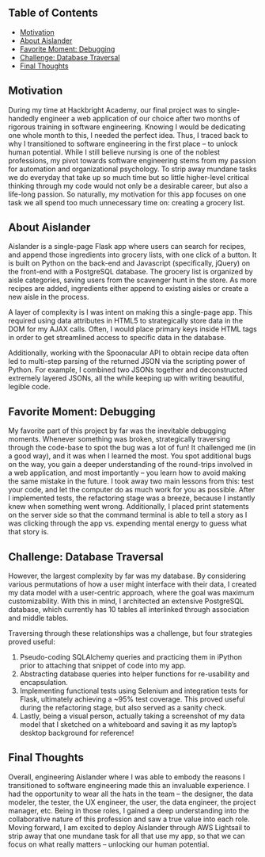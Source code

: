 ## Table of Contents
* [Motivation](#motivation)
* [About Aislander](#about-aislander)
* [Favorite Moment: Debugging](#debug)
* [Challenge: Database Traversal](#database)
* [Final Thoughts](#conclusion)

## Motivation
During my time at Hackbright Academy, our final project was to single-handedly engineer a web application of our choice after two months of rigorous training in software engineering. Knowing I would be dedicating one whole month to this, I needed the perfect idea. Thus, I traced back to why I transitioned to software engineering in the first place – to unlock human potential. While I still believe nursing is one of the noblest professions, my pivot towards software engineering stems from my passion for automation and organizational psychology. To strip away mundane tasks we do everyday that take up so much time but so little higher-level critical thinking through my code would not only be a desirable career, but also a life-long passion. So naturally, my motivation for this app focuses on one task we all spend too much unnecessary time on: creating a grocery list. 

## About Aislander
Aislander is a single-page Flask app where users can search for recipes, and append those ingredients into grocery lists, with one click of a button. It is built on Python on the back-end and Javascript (specifically, jQuery) on the front-end with a PostgreSQL database. The grocery list is organized by aisle categories, saving users from the scavenger hunt in the store. As more recipes are added, ingredients either append to existing aisles or create a new aisle in the process.

A layer of complexity is I was intent on making this a single-page app. This required using data attributes in HTML5 to strategically store data in the DOM for my AJAX calls. Often, I would place primary keys inside HTML tags in order to get streamlined access to specific data in the database. 

Additionally, working with the Spoonacular API to obtain recipe data often led to multi-step parsing of the returned JSON via the scripting power of Python. For example, I combined two JSONs together and deconstructed extremely layered JSONs, all the while keeping up with writing beautiful, legible code. 

## Favorite Moment: Debugging
My favorite part of this project by far was the inevitable debugging moments. Whenever something was broken, strategically traversing through the code-base to spot the bug was a lot of fun! It challenged me (in a good way), and it was when I learned the most. You spot additional bugs on the way, you gain a deeper understanding of the round-trips involved in a web application, and most importantly – you learn how to avoid making the same mistake in the future. I took away two main lessons from this: test your code, and let the computer do as much work for you as possible. After I implemented tests, the refactoring stage was a breeze, because I instantly knew when something went wrong. Additionally, I placed print statements on the server side so that the command terminal is able to tell a story as I was clicking through the app vs. expending mental energy to guess what that story is.

## Challenge: Database Traversal
However, the largest complexity by far was my database. By considering various permutations of how a user might interface with their data, I created my data model with a user-centric approach, where the goal was maximum customizability. With this in mind, I architected an extensive PostgreSQL database, which currently has 10 tables all interlinked through association and middle tables. 

Traversing through these relationships was a challenge, but four strategies proved useful:
1.  Pseudo-coding SQLAlchemy queries and practicing them in iPython prior to attaching that snippet of code into my app.
2.  Abstracting database queries into helper functions for re-usability and encapsulation.
3.  Implementing functional tests using Selenium and integration tests for Flask, ultimately achieving a ~95% test coverage. This proved useful during the refactoring stage, but also served as a sanity check.
4.  Lastly, being a visual person, actually taking a screenshot of my data model that I sketched on a whiteboard and saving it as my laptop’s desktop background for reference!

## Final Thoughts
Overall, engineering Aislander where I was able to embody the reasons I transitioned to software engineering made this an invaluable experience. I had the opportunity to wear all the hats in the team – the designer, the data modeler, the tester, the UX engineer, the user, the data engineer, the project manager, etc. Being in those roles, I gained a deep understanding into the collaborative nature of this profession and saw a true value into each role. Moving forward, I am excited to deploy Aislander through AWS Lightsail to strip away that one mundane task for all that use my app, so that we can focus on what really matters – unlocking our human potential. 